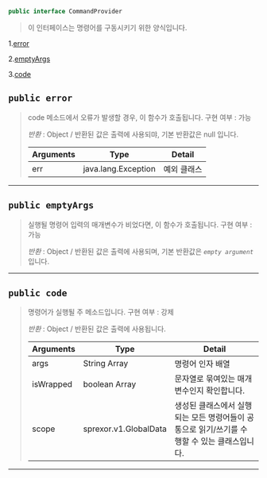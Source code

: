 ```java
public interface CommandProvider
```
>이 인터페이스는 명령어를 구동시키기 위한 양식입니다.

1.[error](#public-error)

2.[emptyArgs](#public-emptyargs)

3.[code](#public-code)

## `public error`

>code 메소드에서 오류가 발생할 경우, 이 함수가 호출됩니다.
>구현 여부 : 가능
>
>*반환* : Object / 
>반환된 값은 출력에 사용되먀, 기본 반환값은 null 입니다.
>
>|Arguments|Type|Detail|
>|--|--|--|
>|err|java.lang.Exception|예외 클래스|

---

## `public emptyArgs`
>실행될 명령어 입력의 매개변수가 비었다면, 이 함수가 호출됩니다.
>구현 여부 : 가능
>
>*반환* : Object / 
>반환된 값은 출력에 사용되며, 기본 반환값은 *`empty argument`* 입니다.

---

## `public code`
>명령어가 실행될 주 메소드입니다.
>구현 여부 : 강제
>
>*반환* : Object / 
>반환된 값은 출력에 사용됩니다.
>
>|Arguments|Type|Detail|
>|--|--|--|
>|args|String Array|명령어 인자 배열|
>|isWrapped|boolean Array|문자열로 묶여있는 매개변수인지 확인합니다.|
>|scope|sprexor.v1.GlobalData|생성된 클래스에서 실행되는 모든 명령어들이 공통으로 읽기/쓰기를 수행할 수 있는 클래스입니다.|

---

